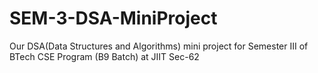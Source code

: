 # SEM-3-DSA-MiniProject
Our DSA(Data Structures and Algorithms) mini project for Semester III of BTech CSE Program (B9 Batch) at JIIT Sec-62
